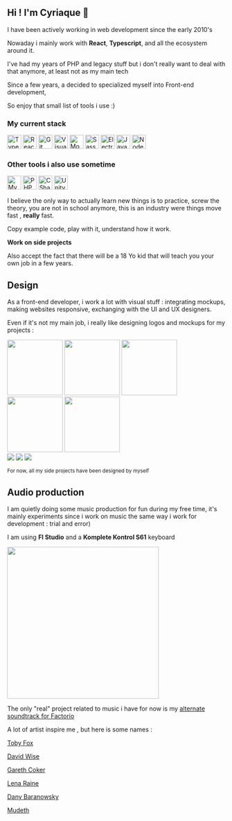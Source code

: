 ## Hi ! I'm Cyriaque 👋

I have been actively working in web development since the early 2010's

Nowaday i mainly work with **React**, **Typescript**, and all the ecosystem around it.

I've had my years of PHP and legacy stuff but i don't really want to deal with that anymore, at least not as my main tech

Since a few years, a decided to specialized myself into Front-end development,

So enjoy that small list of tools i use :)

### My current stack

<img src="/images/tools-icons/typescript.png" height="32px" title="Typescript">
<img src="/images/tools-icons/react.png" height="32px" title="React">
<img src="/images/tools-icons/git.png" height="32px" title="Git">
<img src="/images/tools-icons/vscode.png" height="32px" title="Visual Studio Code">
<img src="/images/tools-icons/mongodb.png" height="32px" title="Mongo DB">
<img src="/images/tools-icons/sass.png" height="32px" title="Sass">
<img src="/images/tools-icons/electron.png" height="32px" title="Electron">
<img src="/images/tools-icons/js.png" height="32px" title="Javascript">
<img src="/images/tools-icons/node.png" height="32px" title="Node JS">

### Other tools i also use sometime

<img src="/images/tools-icons/mysql.png" height="32px" title="MySQL">
<img src="/images/tools-icons/php.svg" height="32px" title="PHP">
<img src="/images/tools-icons/csharp.svg" height="32px" title="CSharp">
<img src="/images/tools-icons/unity.jpg" height="32px" title="Unity">

I believe the only way to actually learn new things is to practice, screw the theory, you are not in school anymore, this is an industry were things move fast , **really** fast.

Copy example code, play with it, understand how it work.

**Work on side projects**

Also accept the fact that there will be a 18 Yo kid that will teach you your own job in a few years.

## Design

As a front-end developer, i work a lot with visual stuff : integrating mockups, making websites responsive, exchanging with the UI and UX designers.

Even if it's not my main job, i really like designing logos and mockups for my projects :

<img src="/images/icons/axio.png" height="128px">
<img src="/images/icons/carnelian.png" height="128px">
<img src="/images/icons/ld49.png" height="128px">
<img src="/images/icons/cyriaque.png" height="128px">
<img src="/images/icons/steam-scanner.png" height="128px">

<br/>

<img src="/images/video-cutter/video-cutter-demo1.png">
<img src="/images/carnelian/carnelian-demo.gif">
<img src="/images/steam-scanner/steam-scanner-website.png">

<small>For now, all my side projects have been designed by myself</small>

## Audio production

I am quietly doing some music production for fun during my free time, it's mainly experiments since i work on music the same way i work for development : trial and error)

I am using **Fl Studio** and a **Komplete Kontrol S61** keyboard

<img src="/images/work/audio-keyboard.jpg" height="350px">

The only "real" project related to music i have for now is my [alternate soundtrack for Factorio](/work/remote-and-unexplored)

A lot of artist inspire me , but here is some names :

[Toby Fox](https://www.youtube.com/watch?v=Bl-YMD6yePc)

[David Wise](https://www.youtube.com/watch?v=hHKu9W_m0nc)

[Gareth Coker](https://youtu.be/9eR6JC_ng5E?t=66)

[Lena Raine](https://www.youtube.com/watch?v=VXIqXaX1blY)

[Dany Baranowsky](https://www.youtube.com/watch?v=ZXxYg3Q8tjk)

[Mudeth](https://www.youtube.com/watch?v=7RVt8Q_O8Sk&list=PLkpGvIpK1f3r6yTChZtlzn-kj5uWHS77v&index=10)
